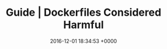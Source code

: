 ---
title: "Guide | Dockerfiles Considered Harmful"
date: 2016-12-01 18:34:53 +0000
url: http://blog.wercker.com/dockerfiles-considered-harmful
---